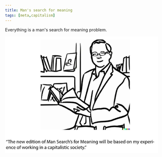 ```yaml
---
title: Man's search for meaning
tags: [meta,capitalism]
---
```


Everything is a man's search for meaning problem.


![Alt text](image_31.png)